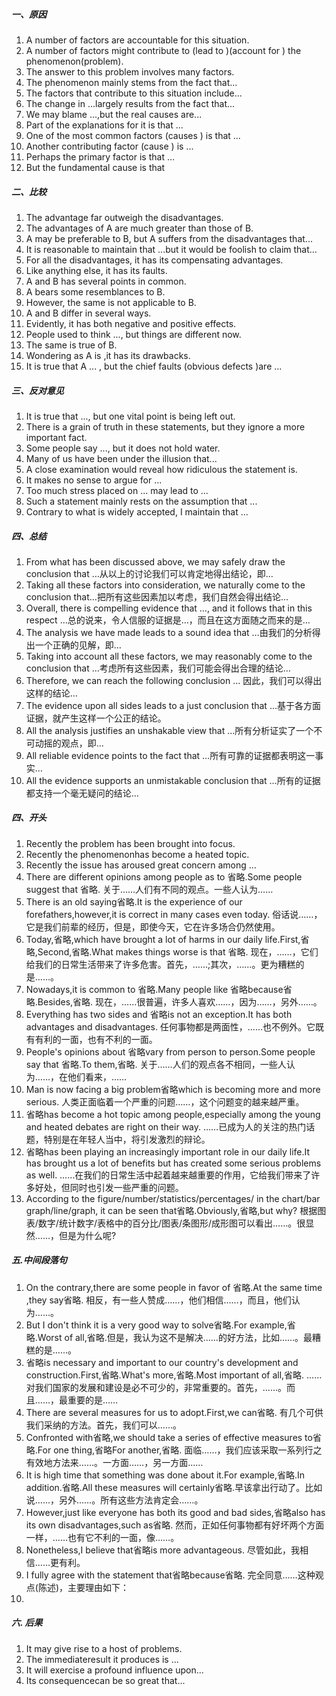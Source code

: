 
##### **一、原因**
1. A number of factors are accountable for this situation.
2. A number of factors might contribute to (lead to )(account for ) the phenomenon(problem).
2. The answer to this problem involves many factors.
3. The phenomenon mainly stems from the fact that...
4. The factors that contribute to this situation include...
5. The change in ...largely results from the fact that...
6. We may blame ...,but the real causes are...
7. Part of the explanations for it is that ...
8. One of the most common factors (causes ) is that ...
9. Another contributing factor (cause ) is ...
10. Perhaps the primary factor is that …
11. But the fundamental cause is that
##### **二、比较**
1. The advantage far outweigh the disadvantages.
2. The advantages of A are much greater than those of B.
3. A may be preferable to B, but A suffers from the disadvantages that...
4. It is reasonable to maintain that ...but it would be foolish to claim that...
5. For all the disadvantages, it has its compensating advantages.
6. Like anything else, it has its faults.
7. A and B has several points in common.
8. A bears some resemblances to B.
9. However, the same is not applicable to B.
10. A and B differ in several ways.
11. Evidently, it has both negative and positive effects.
12. People used to think ..., but things are different now.
13. The same is true of B.
14. Wondering as A is ,it has its drawbacks.
15. It is true that A ... , but the chief faults (obvious defects )are ...
##### **三、反对意见**
1. It is true that ..., but one vital point is being left out.
2. There is a grain of truth in these statements, but they ignore a more important fact.
3. Some people say ..., but it does not hold water.
4. Many of us have been under the illusion that...
5. A close examination would reveal how ridiculous the statement is.
6. It makes no sense to argue for ...
7. Too much stress placed on ... may lead to ...
8. Such a statement mainly rests on the assumption that ...
9. Contrary to what is widely accepted, I maintain that ...
##### **四、总结**
1. From what has been discussed above, we may safely draw the conclusion that …从以上的讨论我们可以肯定地得出结论，即…
2. Taking all these factors into consideration, we naturally come to the conclusion that…把所有这些因素加以考虑，我们自然会得出结论…
3. Overall, there is compelling evidence that …, and it follows that in this respect …总的说来，令人信服的证据是…，而且在这方面随之而来的是…
4. The analysis we have made leads to a sound idea that …由我们的分析得出一个正确的见解，即…
5. Taking into account all these factors, we may reasonably come to the conclusion that …考虑所有这些因素，我们可能会得出合理的结论…
6. Therefore, we can reach the following conclusion … 因此，我们可以得出这样的结论…
7. The evidence upon all sides leads to a just conclusion that …基于各方面证据，就产生这样一个公正的结论。
8. All the analysis justifies an unshakable view that …所有分析证实了一个不可动摇的观点，即…
9. All reliable evidence points to the fact that …所有可靠的证据都表明这一事实…
10. All the evidence supports an unmistakable conclusion that …所有的证据都支持一个毫无疑问的结论…
##### **四、开头**
1. Recently the problem has been brought into focus.
2. Recently the phenomenonhas become a heated topic.
3. Recently the issue has aroused great concern among ...
4. There are different opinions among people as to 省略.Some people suggest that 省略.    关于……人们有不同的观点。一些人认为……
5. There is an old saying省略.It is the experience of our forefathers,however,it is correct in many cases even today.                                                                                                                            俗话说……，它是我们前辈的经历，但是，即使今天，它在许多场合仍然使用。
6. Today,省略,which have brought a lot of harms in our daily life.First,省略,Second,省略.What makes things worse is that 省略.                                                                                                            现在，……，它们给我们的日常生活带来了许多危害。首先，……;其次，……。更为糟糕的是……。
7. Nowadays,it is common to 省略.Many people like 省略because省略.Besides,省略.             现在，……很普遍，许多人喜欢……，因为……，另外……。
8. Everything has two sides and 省略is not an exception.It has both advantages and disadvantages.                                                                                                                                   任何事物都是两面性，……也不例外。它既有有利的一面，也有不利的一面。
9. People's opinions about 省略vary from person to person.Some people say that 省略.To them,省略.                                                                                                                                                       关于……人们的观点各不相同，一些人认为……，在他们看来，……
10. Man is now facing a big problem省略which is becoming more and more serious.                 人类正面临着一个严重的问题……，这个问题变的越来越严重。
11. 省略has become a hot topic among people,especially among the young and heated debates are right on their way.                                                                                                        ……已成为人的关注的热门话题，特别是在年轻人当中，将引发激烈的辩论。
12. 省略has been playing an increasingly important role in our daily life.It has brought us a lot of benefits but has created some serious problems as well.                                                                            ……在我们的日常生活中起着越来越重要的作用，它给我们带来了许多好处，但同时也引发一些严重的问题。
13. According to the figure/number/statistics/percentages/ in the chart/bar graph/line/graph, it can be seen that省略.Obviously,省略,but why?                                        根据图表/数字/统计数字/表格中的百分比/图表/条图形/成形图可以看出……。很显然……，但是为什么呢?
##### **五.中间段落句**
1. On the contrary,there are some people in favor of 省略.At the same time ,they say省略.       相反，有一些人赞成……，他们相信……，而且，他们认为……。  
2. But I don't think it is a very good way to solve省略.For example,省略.Worst of all,省略.但是，我认为这不是解决……的好方法，比如……。最糟糕的是……。  
3. 省略is necessary and important to our country's development and construction.First,省略.What's more,省略.Most important of all,省略.                                                                           ……对我们国家的发展和建设是必不可少的，非常重要的。首先，……。而且……，最重要的是……  
4. There are several measures for us to adopt.First,we can省略.                                                    有几个可供我们采纳的方法。首先，我们可以……。 
5. Confronted with省略,we should take a series of effective measures to省略.For one thing,省略For another,省略.                                                                                                                            面临……，我们应该采取一系列行之有效地方法来……。一方面……，另一方面…… 
6. It is high time that something was done about it.For example,省略.In addition.省略.All these measures will certainly省略.早该拿出行动了。比如说……，另外……。所有这些方法肯定会……。  
7. However,just like everyone has both its good and bad sides,省略also has its own disadvantages,such as省略.                                                                                                                然而，正如任何事物都有好坏两个方面一样，……也有它不利的一面，像……。  
8. Nonetheless,I believe that省略is more advantageous.                                                                   尽管如此，我相信……更有利。  
9. I fully agree with the statement that省略because省略.                                                                  完全同意……这种观点(陈述)，主要理由如下： 
10. 
##### **六. 后果**
1. It may give rise to a host of problems.
2. The immediateresult it produces is ...
3. It will exercise a profound influence upon...
4. Its consequencecan be so great that...